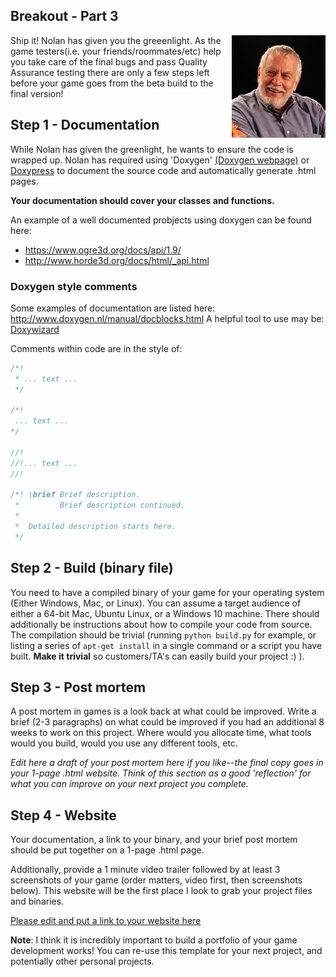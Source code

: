 ## Breakout - Part 3

<img align="right" width="150px" src="./Media/Nolan_Bushnell_2013.jpg">
Ship it! Nolan has given you the greeenlight. As the game testers(i.e. your friends/roommates/etc) help you take care of the final bugs and pass Quality Assurance testing there are only a few steps left before your game goes from the beta build to the final version!

## Step 1 - Documentation
While Nolan has given the greenlight, he wants to ensure the code is wrapped up. Nolan has required using 'Doxygen' <a href="http://www.doxygen.nl/">(Doxygen webpage)</a> or [Doxypress](https://www.copperspice.com/documentation-doxypress.html) to document the source code and automatically generate .html pages. 

**Your documentation should cover your classes and functions.**

An example of a well documented probjects using doxygen can be found here:

- https://www.ogre3d.org/docs/api/1.9/
- http://www.horde3d.org/docs/html/_api.html

### Doxygen style comments

Some examples of documentation are listed here: http://www.doxygen.nl/manual/docblocks.html A helpful tool to use may be: [Doxywizard](http://www.doxygen.nl/manual/doxywizard_usage.html)

Comments within code are in the style of:

```cpp
/*!
 * ... text ...
 */

/*!
 ... text ...
*/

//!
//!... text ...
//!

/*! \brief Brief description.
 *         Brief description continued.
 *
 *  Detailed description starts here.
 */

```

## Step 2 - Build (binary file)
You need to have a compiled binary of your game for your operating system (Either Windows, Mac, or Linux). You can assume a target audience of either a 64-bit Mac, Ubuntu Linux, or a Windows 10 machine. There should additionally be instructions about how to compile your code from source. The compilation should be trivial (running `python build.py` for example, or listing a series of `apt-get install` in a single command or a script you have built. **Make it trivial** so customers/TA's can easily build your project :) ).

## Step 3 - Post mortem
A post mortem in games is a look back at what could be improved. Write a brief (2-3 paragraphs) on what could be improved if you had an additional 8 weeks to work on this project. Where would you allocate time, what tools would you build, would you use any different tools, etc.

*Edit here a draft of your post mortem here if you like--the final copy goes in your 1-page .html website. Think of this section as a good 'reflection' for what you can improve on your next project you complete.*

## Step 4 - Website

Your documentation, a link to your binary, and your brief post mortem should be put together on a 1-page .html page. 

Additionally, provide a 1 minute video trailer followed by at least 3 screenshots of your game (order matters, video first, then screenshots below). This website will be the first place I look to grab your project files and binaries. 

[Please edit and put a link to your website here](./Game/README.md)

**Note**: I think it is incredibly important to build a portfolio of your game development works! You can re-use this template for your next project, and potentially other personal projects.
